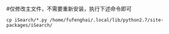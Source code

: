 #仅修改主文件，不需要重新安装，执行下述命令即可
```
cp iSearch/*.py /home/fufenghai/.local/lib/python2.7/site-packages/iSearch/

```
